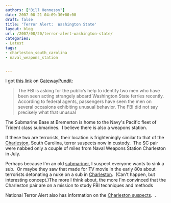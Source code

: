 ```yaml
---
authors: ["Bill Hennessy"]
date: 2007-08-21 04:09:30+00:00
draft: false
title: 'Terror Alert:  Washington State'
layout: blog
url: /2007/08/20/terror-alert-washington-state/
categories:
- Latest
tags:
- charleston_south_carolina
- naval_weapons_station


---
```


I got [this link](https://www.nationalterroralert.com/updates/2007/08/20/seattle-washington-fbi-searching-for-suspicious-ferry-passengers/) on [GatewayPundit](https://gatewaypundit.blogspot.com/2007/08/fbi-searching-for-suspicious-ferry.html):


> The FBI is asking for the public’s help to identify two men who have been seen acting strangely aboard Washington State ferries recently.
According to federal agents, passengers have seen the men on several occasions exhibiting unusual behavior. The FBI did not say precisely what that unusual


The Submarine Base at Bremerton is home to the Navy's Pacific fleet of Trident class submarines.  I believe there is also a weapons station.  

If these two are terrorists, their location is frighteningly similar to that of the [Charleston](https://hennessysview.com/?p=8123), South Carolina, terror suspects now in custody.  The SC pair were nabbed only a couple of miles from Naval Weapons Station Charleston in July.

Perhaps because I'm an old [submariner](https://hennessysview.com/?p=8114), I suspect everyone wants to sink a sub.  Or maybe they saw that made for TV movie in the early 80s about terrorists detonating a nuke on a sub in [Charleston](https://hennessysview.com/?p=8108).  (Can't happen, but interesting concept.)The more I think about, the more I'm convinced that the Charleston pair are on a mission to study FBI techniques and methods

National Terror Alert also has information on the [Charleston suspects](https://www.nationalterroralert.com/updates/2007/08/13/fbi-search-home-linked-to-goose-creek-pipe-bomb-arrests/).  .  
